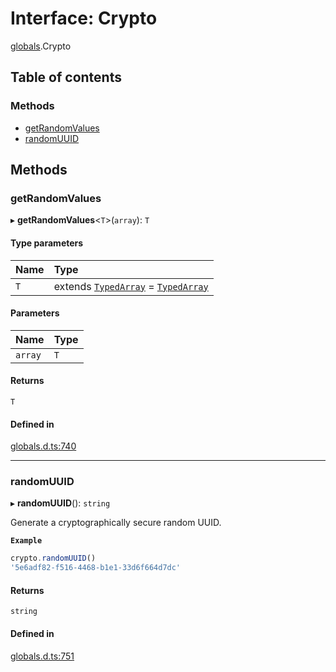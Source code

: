 # Interface: Crypto

[globals](../modules/globals.md).Crypto

## Table of contents

### Methods

- [getRandomValues](globals.Crypto.md#getrandomvalues)
- [randomUUID](globals.Crypto.md#randomuuid)

## Methods

### getRandomValues

▸ **getRandomValues**<`T`\>(`array`): `T`

#### Type parameters

| Name | Type |
| :------ | :------ |
| `T` | extends [`TypedArray`](../modules/bun.md#typedarray) = [`TypedArray`](../modules/bun.md#typedarray) |

#### Parameters

| Name | Type |
| :------ | :------ |
| `array` | `T` |

#### Returns

`T`

#### Defined in

[globals.d.ts:740](https://github.com/goodcodedev/bun-types/blob/8bd1b3a/globals.d.ts#L740)

___

### randomUUID

▸ **randomUUID**(): `string`

Generate a cryptographically secure random UUID.

**`Example`**

```js
crypto.randomUUID()
'5e6adf82-f516-4468-b1e1-33d6f664d7dc'
```

#### Returns

`string`

#### Defined in

[globals.d.ts:751](https://github.com/goodcodedev/bun-types/blob/8bd1b3a/globals.d.ts#L751)
